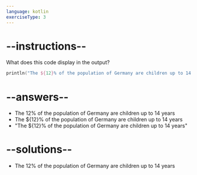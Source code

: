 ```yaml
---
language: kotlin
exerciseType: 3
---
```


# --instructions--

What does this code display in the output?
```kotlin
println("The ${12}% of the population of Germany are children up to 14 years")
```

# --answers--

- The 12% of the population of Germany are children up to 14 years
- The ${12}% of the population of Germany are children up to 14 years
- "The ${12}% of the population of Germany are children up to 14 years"

# --solutions--

- The 12% of the population of Germany are children up to 14 years
